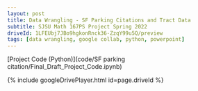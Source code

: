 ```yaml
---
layout: post
title: Data Wrangling - SF Parking Citations and Tract Data
subtitle: SJSU Math 167PS Project Spring 2022
driveId: 1LFEUbj7JBo9hgkonRnck36-ZzqY99u5Q/preview
tags: [data wrangling, google collab, python, powerpoint]
---
```

[Project Code (Python)](code/SF parking citation/Final_Draft_Project_Code.ipynb)

{% include googleDrivePlayer.html id=page.driveId %}
